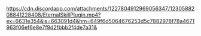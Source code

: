https://cdn.discordapp.com/attachments/1227804912969056347/1230588208841228408/EternalSkillPlugin.mp4?ex=6631e354&is=663091d4&hm=649f6d5064676253d5c7882978f78a4671963f06ef6e8e7f9d2fbbb2f4de7a31&
